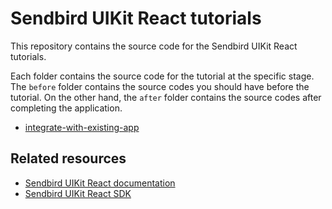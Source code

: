# Sendbird UIKit React tutorials

This repository contains the source code for the Sendbird UIKit React tutorials.

Each folder contains the source code for the tutorial at the specific stage. The `before` folder contains the source codes you should have before the tutorial. On the other hand, the `after` folder contains the source codes after completing the application.

- [integrate-with-existing-app](https://sendbird.com/docs/chat/uikit/v3/react/tutorial/integrate-with-existing-app)

## Related resources
- [Sendbird UIKit React documentation](https://sendbird.com/docs/chat/uikit/v3/react/overview)
- [Sendbird UIKit React SDK](https://github.com/sendbird/sendbird-uikit-react)
